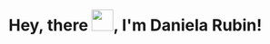 <h1>Hey, there <img src="https://github.com/TheDudeThatCode/TheDudeThatCode/blob/master/Assets/Hi.gif" width="38px">, I'm Daniela Rubin!</h1>
